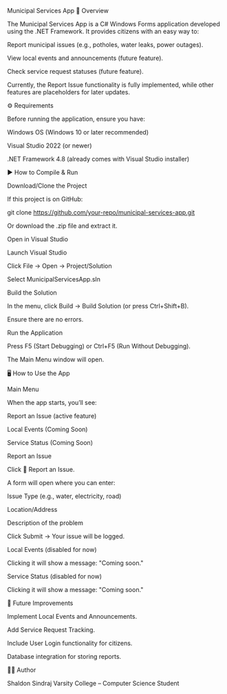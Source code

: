 Municipal Services App
📌 Overview

The Municipal Services App is a C# Windows Forms application developed using the .NET Framework.
It provides citizens with an easy way to:

Report municipal issues (e.g., potholes, water leaks, power outages).

View local events and announcements (future feature).

Check service request statuses (future feature).

Currently, the Report Issue functionality is fully implemented, while other features are placeholders for later updates.

⚙️ Requirements

Before running the application, ensure you have:

Windows OS (Windows 10 or later recommended)

Visual Studio 2022 (or newer)

.NET Framework 4.8 (already comes with Visual Studio installer)

▶️ How to Compile & Run

Download/Clone the Project

If this project is on GitHub:

git clone https://github.com/your-repo/municipal-services-app.git


Or download the .zip file and extract it.

Open in Visual Studio

Launch Visual Studio

Click File → Open → Project/Solution

Select MunicipalServicesApp.sln

Build the Solution

In the menu, click Build → Build Solution (or press Ctrl+Shift+B).

Ensure there are no errors.

Run the Application

Press F5 (Start Debugging) or Ctrl+F5 (Run Without Debugging).

The Main Menu window will open.

🖥️ How to Use the App

Main Menu

When the app starts, you’ll see:

Report an Issue (active feature)

Local Events (Coming Soon)

Service Status (Coming Soon)

Report an Issue

Click 📢 Report an Issue.

A form will open where you can enter:

Issue Type (e.g., water, electricity, road)

Location/Address

Description of the problem

Click Submit → Your issue will be logged.

Local Events (disabled for now)

Clicking it will show a message: "Coming soon."

Service Status (disabled for now)

Clicking it will show a message: "Coming soon."

🚀 Future Improvements

Implement Local Events and Announcements.

Add Service Request Tracking.

Include User Login functionality for citizens.

Database integration for storing reports.

👨‍💻 Author

Shaldon Sindraj
Varsity College – Computer Science Student
